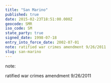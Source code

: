 ```yaml
---
title: "San Marino"
published: true
date: 2015-02-23T18:51:00.000Z
geocode: SMR
iso_code: SM
state_party: true
signed_date: 1998-07-18
entry_into_force_date: 2002-07-01
note: ratified war crimes amendment 9/26/2011
slug: san-marino
---
```

note:

ratified war crimes amendment 9/26/2011

